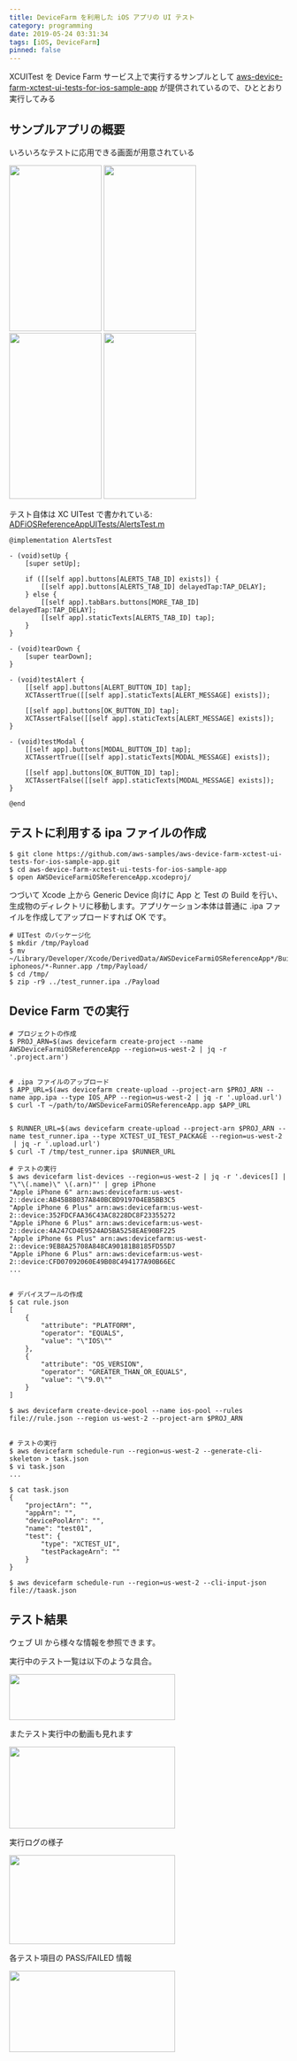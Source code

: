 ```yaml
---
title: DeviceFarm を利用した iOS アプリの UI テスト
category: programming
date: 2019-05-24 03:31:34
tags: [iOS, DeviceFarm]
pinned: false
---
```


XCUITest を Device Farm サービス上で実行するサンプルとして [aws-device-farm-xctest-ui-tests-for-ios-sample-app](https://github.com/aws-samples/aws-device-farm-xctest-ui-tests-for-ios-sample-app) が提供されているので、ひととおり実行してみる

## サンプルアプリの概要

いろいろなテストに応用できる画面が用意されている

<a href="https://static.53ningen.com/wp-content/uploads/2019/05/24031939/886893e296537c97f553d56e6b9262b2.png"><img src="https://static.53ningen.com/wp-content/uploads/2019/05/24031939/886893e296537c97f553d56e6b9262b2-167x300.png" alt="" width="167" height="300" class="alignnone size-medium wp-image-4827" /></a> <a href="https://static.53ningen.com/wp-content/uploads/2019/05/24031943/e8a7712e02ec725598e901b521535411.png"><img src="https://static.53ningen.com/wp-content/uploads/2019/05/24031943/e8a7712e02ec725598e901b521535411-167x300.png" alt="" width="167" height="300" class="alignnone size-medium wp-image-4828" /></a> <a href="https://static.53ningen.com/wp-content/uploads/2019/05/24031947/aa2cca665bac662d8c1317fb270e0a75.png"><img src="https://static.53ningen.com/wp-content/uploads/2019/05/24031947/aa2cca665bac662d8c1317fb270e0a75-167x300.png" alt="" width="167" height="300" class="alignnone size-medium wp-image-4829" /></a> <a href="https://static.53ningen.com/wp-content/uploads/2019/05/24031950/fc6ed5d0ba19aba83dbb25896f1c54cf.png"><img src="https://static.53ningen.com/wp-content/uploads/2019/05/24031950/fc6ed5d0ba19aba83dbb25896f1c54cf-167x300.png" alt="" width="167" height="300" class="alignnone size-medium wp-image-4830" /></a>

テスト自体は XC UITest で書かれている: [ADFiOSReferenceAppUITests/AlertsTest.m](https://github.com/aws-samples/aws-device-farm-xctest-ui-tests-for-ios-sample-app/blob/master/ADFiOSReferenceAppUITests/AlertsTest.m#L29)

```
@implementation AlertsTest

- (void)setUp {
    [super setUp];

    if ([[self app].buttons[ALERTS_TAB_ID] exists]) {
        [[self app].buttons[ALERTS_TAB_ID] delayedTap:TAP_DELAY];
    } else {
        [[self app].tabBars.buttons[MORE_TAB_ID] delayedTap:TAP_DELAY];
        [[self app].staticTexts[ALERTS_TAB_ID] tap];
    }
}

- (void)tearDown {
    [super tearDown];
}

- (void)testAlert {
    [[self app].buttons[ALERT_BUTTON_ID] tap];
    XCTAssertTrue([[self app].staticTexts[ALERT_MESSAGE] exists]);

    [[self app].buttons[OK_BUTTON_ID] tap];
    XCTAssertFalse([[self app].staticTexts[ALERT_MESSAGE] exists]);
}

- (void)testModal {
    [[self app].buttons[MODAL_BUTTON_ID] tap];
    XCTAssertTrue([[self app].staticTexts[MODAL_MESSAGE] exists]);

    [[self app].buttons[OK_BUTTON_ID] tap];
    XCTAssertFalse([[self app].staticTexts[MODAL_MESSAGE] exists]);
}

@end
```

## テストに利用する ipa ファイルの作成

```
$ git clone https://github.com/aws-samples/aws-device-farm-xctest-ui-tests-for-ios-sample-app.git
$ cd aws-device-farm-xctest-ui-tests-for-ios-sample-app
$ open AWSDeviceFarmiOSReferenceApp.xcodeproj/
```

つづいて Xcode 上から Generic Device 向けに App と Test の Build を行い、生成物のディレクトリに移動します。アプリケーション本体は普通に .ipa ファイルを作成してアップロードすれば OK です。

```
# UITest のパッケージ化
$ mkdir /tmp/Payload
$ mv ~/Library/Developer/Xcode/DerivedData/AWSDeviceFarmiOSReferenceApp*/Build/Products/Debug-iphoneos/*-Runner.app /tmp/Payload/
$ cd /tmp/
$ zip -r9 ../test_runner.ipa ./Payload
```

## Device Farm での実行

```
# プロジェクトの作成
$ PROJ_ARN=$(aws devicefarm create-project --name AWSDeviceFarmiOSReferenceApp --region=us-west-2 | jq -r '.project.arn')


# .ipa ファイルのアップロード
$ APP_URL=$(aws devicefarm create-upload --project-arn $PROJ_ARN --name app.ipa --type IOS_APP --region=us-west-2 | jq -r '.upload.url')
$ curl -T ~/path/to/AWSDeviceFarmiOSReferenceApp.app $APP_URL


$ RUNNER_URL=$(aws devicefarm create-upload --project-arn $PROJ_ARN --name test_runner.ipa --type XCTEST_UI_TEST_PACKAGE --region=us-west-2
 | jq -r '.upload.url')
$ curl -T /tmp/test_runner.ipa $RUNNER_URL

# テストの実行
$ aws devicefarm list-devices --region=us-west-2 | jq -r '.devices[] |  "\"\(.name)\" \(.arn)"' | grep iPhone
"Apple iPhone 6" arn:aws:devicefarm:us-west-2::device:AB45B8B037A840BCBD919704EB5BB3C5
"Apple iPhone 6 Plus" arn:aws:devicefarm:us-west-2::device:352FDCFAA36C43AC8228DC8F23355272
"Apple iPhone 6 Plus" arn:aws:devicefarm:us-west-2::device:4A247CD4E9524AD5BA5258EAE90BF225
"Apple iPhone 6s Plus" arn:aws:devicefarm:us-west-2::device:9EB8A25708A848CA90181B8185FD55D7
"Apple iPhone 6 Plus" arn:aws:devicefarm:us-west-2::device:CFD07092060E49B08C494177A90B66EC
...


# デバイスプールの作成
$ cat rule.json
[
    {
        "attribute": "PLATFORM",
        "operator": "EQUALS",
        "value": "\"IOS\""
    },
    {
        "attribute": "OS_VERSION",
        "operator": "GREATER_THAN_OR_EQUALS",
        "value": "\"9.0\""
    }
]

$ aws devicefarm create-device-pool --name ios-pool --rules file://rule.json --region us-west-2 --project-arn $PROJ_ARN


# テストの実行
$ aws devicefarm schedule-run --region=us-west-2 --generate-cli-skeleton > task.json
$ vi task.json
...

$ cat task.json
{
    "projectArn": "",
    "appArn": "",
    "devicePoolArn": "",
    "name": "test01",
    "test": {
        "type": "XCTEST_UI",
        "testPackageArn": ""
    }
}

$ aws devicefarm schedule-run --region=us-west-2 --cli-input-json file://taask.json
```

## テスト結果

ウェブ UI から様々な情報を参照できます。

実行中のテスト一覧は以下のような具合。

<a href="https://static.53ningen.com/wp-content/uploads/2019/05/24032713/44a2dfaef1b4acc0e399c0fb0b78bf5d.png"><img src="https://static.53ningen.com/wp-content/uploads/2019/05/24032713/44a2dfaef1b4acc0e399c0fb0b78bf5d-300x83.png" alt="" width="300" height="83" class="alignnone size-medium wp-image-4837" /></a>

またテスト実行中の動画も見れます

<a href="https://static.53ningen.com/wp-content/uploads/2019/05/24032709/f96b1c042a0d741bf5ef9144cec8dd4c.png"><img src="https://static.53ningen.com/wp-content/uploads/2019/05/24032709/f96b1c042a0d741bf5ef9144cec8dd4c-300x148.png" alt="" width="300" height="148" class="alignnone size-medium wp-image-4835" /></a>

実行ログの様子

<a href="https://static.53ningen.com/wp-content/uploads/2019/05/24032711/579e9d88e9f21b3cfddda5d9212c631b.png"><img src="https://static.53ningen.com/wp-content/uploads/2019/05/24032711/579e9d88e9f21b3cfddda5d9212c631b-300x161.png" alt="" width="300" height="161" class="alignnone size-medium wp-image-4836" /></a>

各テスト項目の PASS/FAILED 情報

<a href="https://static.53ningen.com/wp-content/uploads/2019/05/24032707/54be0196c7df5262720844873d05c281.png"><img src="https://static.53ningen.com/wp-content/uploads/2019/05/24032707/54be0196c7df5262720844873d05c281-300x147.png" alt="" width="300" height="147" class="alignnone size-medium wp-image-4834" /></a>
